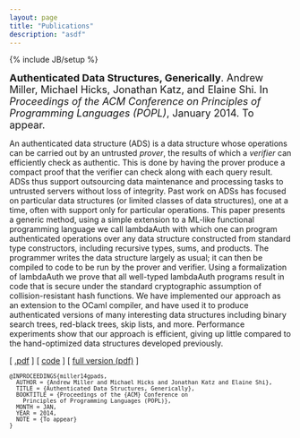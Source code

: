 ```yaml
---
layout: page
title: "Publications"
description: "asdf"
---
```

{% include JB/setup %}


<div>
<font size="+1"><b>Authenticated Data Structures, Generically</b>.
  Andrew Miller, Michael Hicks, Jonathan Katz, and Elaine Shi.
  In <i>Proceedings of the ACM Conference on Principles of
  Programming Languages (POPL)</i>, January 2014.
  To appear.</font>
<p>An authenticated data structure (ADS) is a data structure whose
  operations can be carried out by an untrusted <em>prover</em>, the
  results of which a <em>verifier</em> can efficiently check as
  authentic. This is done by having the prover produce a
  compact proof that the verifier can check along with each query result.
  ADSs thus support outsourcing data maintenance and processing tasks
  to untrusted servers without loss of integrity. Past work on ADSs
  has focused on particular data structures (or limited
  classes of data structures), one at a time, often with support only
  for particular operations. This
  paper presents a generic method, using a simple extension
  to a ML-like functional programming language we call lambdaAuth
  with 
  which one can program authenticated operations over any data
  structure constructed from standard type constructors, including
  recursive types, sums, and products. The programmer writes the data
  structure largely as usual; it can then be compiled to code
  to be run by the prover and verifier. Using a formalization of
  lambdaAuth
  we prove that all well-typed lambdaAuth programs result in code that is
  secure under the standard cryptographic assumption of
  collision-resistant hash functions. We have implemented
  our approach as an extension to the OCaml compiler, and have used it
  to produce authenticated versions of many interesting data
  structures including binary search trees, red-black trees, skip
  lists, and more. Performance experiments show that our approach is
  efficient, giving up little compared to the hand-optimized data
  structures developed previously.
  </p><p>
  [ <a href="http://www.cs.umd.edu/~amiller/gpads/gpads.pdf">.pdf</a> ] 
  [ <a href="https://github.com/amiller/ads-pl">code</a> ]
  [ <a href="http://www.cs.umd.edu/~amiller/gpads/gpads-full.pdf">full version (pdf)</a> ]
<a name="miller14gpads"></a></p>
<font size="-1">
<pre>
@INPROCEEDINGS{miller14gpads,
  AUTHOR = {Andrew Miller and Michael Hicks and Jonathan Katz and Elaine Shi},
  TITLE = {Authenticated Data Structures, Generically},
  BOOKTITLE = {Proceedings of the {ACM} Conference on 
    Principles of Programming Languages (POPL)},
  MONTH = JAN,
  YEAR = 2014,
  NOTE = {To appear}
}
</pre>
</font>
</div>